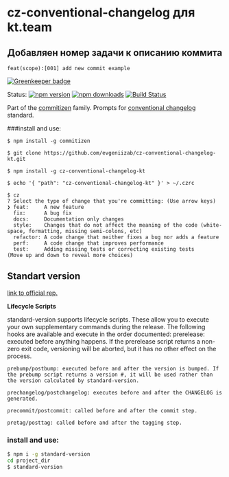 # cz-conventional-changelog для kt.team
## Добавляен номер задачи к описанию коммита
```
feat(scope):[001] add new commit example
```
[![Greenkeeper badge](https://badges.greenkeeper.io/commitizen/cz-conventional-changelog.svg)](https://greenkeeper.io/)

Status:
[![npm version](https://img.shields.io/npm/v/cz-conventional-changelog.svg?style=flat-square)](https://www.npmjs.org/package/cz-conventional-changelog)
[![npm downloads](https://img.shields.io/npm/dm/cz-conventional-changelog.svg?style=flat-square)](http://npm-stat.com/charts.html?package=cz-conventional-changelog&from=2015-08-01)
[![Build Status](https://img.shields.io/travis/commitizen/cz-conventional-changelog.svg?style=flat-square)](https://travis-ci.org/commitizen/cz-conventional-changelog)

Part of the [commitizen](https://github.com/commitizen/cz-cli) family. Prompts for [conventional changelog](https://github.com/conventional-changelog/conventional-changelog) standard.

###install and use:
```
$ npm install -g commitizen

$ git clone https://github.com/evgeniizab/cz-conventional-changelog-kt.git

$ npm install -g cz-conventional-changelog-kt

$ echo '{ "path": "cz-conventional-changelog-kt" }' > ~/.czrc
```

```
$ cz
? Select the type of change that you're committing: (Use arrow keys)
❯ feat:     A new feature
  fix:      A bug fix
  docs:     Documentation only changes
  style:    Changes that do not affect the meaning of the code (white-space, formatting, missing semi-colons, etc)
  refactor: A code change that neither fixes a bug nor adds a feature
  perf:     A code change that improves performance
  test:     Adding missing tests or correcting existing tests
(Move up and down to reveal more choices)
```

## Standart version
[link to official rep.](https://github.com/conventional-changelog/standard-version)

**Lifecycle Scripts**

standard-version supports lifecycle scripts. These allow you to execute your own supplementary commands during the release. The following hooks are available and execute in the order documented:
    prerelease: executed before anything happens. If the prerelease script returns a non-zero exit code, versioning will be aborted, but it has no other effect on the process.

    prebump/postbump: executed before and after the version is bumped. If the prebump script returns a version #, it will be used rather than the version calculated by standard-version.

    prechangelog/postchangelog: executes before and after the CHANGELOG is generated.

    precommit/postcommit: called before and after the commit step.

    pretag/posttag: called before and after the tagging step.
### install and use:
```bash
$ npm i -g standard-version
cd project_dir
$ standard-version
```
